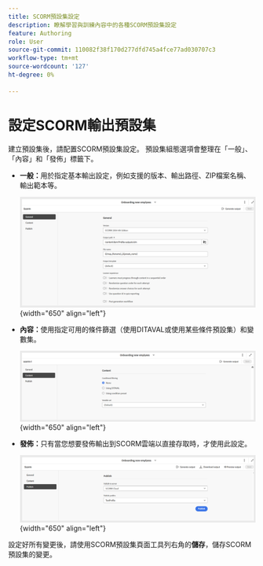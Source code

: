 ```yaml
---
title: SCORM預設集設定
description: 瞭解學習與訓練內容中的各種SCORM預設集設定
feature: Authoring
role: User
source-git-commit: 110082f38f170d277dfd745a4fce77ad030707c3
workflow-type: tm+mt
source-wordcount: '127'
ht-degree: 0%

---
```


# 設定SCORM輸出預設集

建立預設集後，請配置SCORM預設集設定。 預設集組態選項會整理在「一般」、「內容」和「發佈」標籤下。

- **一般：**&#x200B;用於指定基本輸出設定，例如支援的版本、輸出路徑、ZIP檔案名稱、輸出範本等。

  ![](assets/scorm-general-tab.png){width="650" align="left"}

- **內容：**&#x200B;使用指定可用的條件篩選（使用DITAVAL或使用某些條件預設集）和變數集。

  ![](assets/scorm-content-tab.png){width="650" align="left"}

- **發佈：**&#x200B;只有當您想要發佈輸出到SCORM雲端以直接存取時，才使用此設定。

  ![](assets/scorm-publish-tab.png){width="650" align="left"}

設定好所有變更後，請使用SCORM預設集頁面工具列右角的&#x200B;**儲存**，儲存SCORM預設集的變更。


